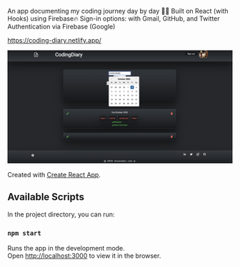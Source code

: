 An app documenting my coding journey day by day 👩‍💻 Built on React (with Hooks) using Firebase🔥
Sign-in options: with Gmail, GitHub, and Twitter
Authentication via Firebase (Google)

https://coding-diary.netlify.app/

![profile](https://github.com/OksanaSam/coding-diary/blob/master/codingDiary.png)

Created with [Create React App](https://github.com/facebook/create-react-app).

## Available Scripts

In the project directory, you can run:

### `npm start`

Runs the app in the development mode.<br />
Open [http://localhost:3000](http://localhost:3000) to view it in the browser.
